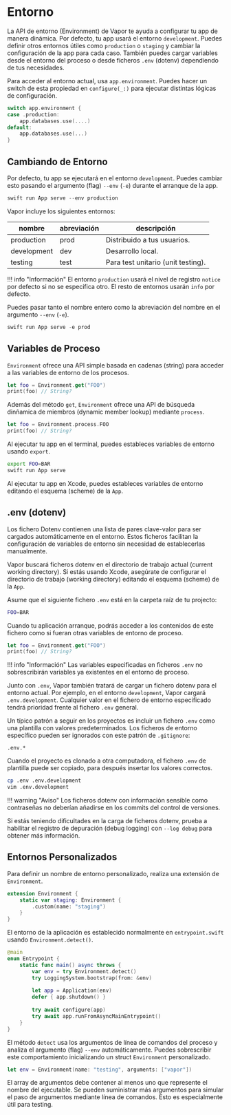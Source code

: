 # Entorno

La API de entorno (Environment) de Vapor te ayuda a configurar tu app de manera dinámica. Por defecto, tu app usará el entorno `development`. Puedes definir otros entornos útiles como `production` o `staging` y cambiar la configuración de la app para cada caso. También puedes cargar variables desde el entorno del proceso o desde ficheros `.env` (dotenv) dependiendo de tus necesidades.

Para acceder al entorno actual, usa `app.environment`. Puedes hacer un switch de esta propiedad en `configure(_:)` para ejecutar distintas lógicas de configuración. 

```swift
switch app.environment {
case .production:
    app.databases.use(....)
default:
    app.databases.use(...)
}
```

## Cambiando de Entorno

Por defecto, tu app se ejecutará en el entorno `development`. Puedes cambiar esto pasando el argumento (flag) `--env` (`-e`) durante el arranque de la app.

```swift
swift run App serve --env production
```

Vapor incluye los siguientes entornos:

|nombre|abreviación|descripción|
|-|-|-|
|production|prod|Distribuido a tus usuarios.|
|development|dev|Desarrollo local.|
|testing|test|Para test unitario (unit testing).|

!!! info "Información"
    El entorno `production` usará el nivel de registro `notice` por defecto si no se especifica otro. El resto de entornos usarán `info` por defecto. 

Puedes pasar tanto el nombre entero como la abreviación del nombre en el argumento `--env` (`-e`).

```swift
swift run App serve -e prod
```

## Variables de Proceso

`Environment` ofrece una API simple basada en cadenas (string) para acceder a las variables de entorno de los procesos.

```swift
let foo = Environment.get("FOO")
print(foo) // String?
```

Además del método `get`, `Environment` ofrece una API de búsqueda dinñamica de miembros (dynamic member lookup) mediante `process`.

```swift
let foo = Environment.process.FOO
print(foo) // String?
```

Al ejecutar tu app en el terminal, puedes estableces variables de entorno usando `export`. 

```sh
export FOO=BAR
swift run App serve
```

Al ejecutar tu app en Xcode, puedes estableces variables de entorno editando el esquema (scheme) de la `App`.

## .env (dotenv)

Los fichero Dotenv contienen una lista de pares clave-valor para ser cargados automáticamente en el entorno. Estos ficheros facilitan la configuración de variables de entorno sin necesidad de establecerlas manualmente.

Vapor buscará ficheros dotenv en el directorio de trabajo actual (current working directory). Si estás usando Xcode, asegúrate de configurar el directorio de trabajo (working directory) editando el esquema (scheme) de la `App`.

Asume que el siguiente fichero `.env` está en la carpeta raíz de tu projecto:

```sh
FOO=BAR
```

Cuando tu aplicación arranque, podrás acceder a los contenidos de este fichero como si fueran otras variables de entorno de proceso.

```swift
let foo = Environment.get("FOO")
print(foo) // String?
```

!!! info "Información"
    Las variables especificadas en ficheros `.env` no sobrescribirán variables ya existentes en el entorno de proceso. 

Junto con `.env`, Vapor también tratará de cargar un fichero dotenv para el entorno actual. Por ejemplo, en el entorno `development`, Vapor cargará `.env.development`. Cualquier valor en el fichero de entorno especificado tendrá prioridad frente al fichero `.env` general.

Un típico patrón a seguir en los proyectos es incluir un fichero `.env` como una plantilla con valores predeterminados. Los ficheros de entorno específico pueden ser ignorados con este patrón de `.gitignore`:

```gitignore
.env.*
```

Cuando el proyecto es clonado a otra computadora, el fichero `.env` de plantilla puede ser copiado, para después insertar los valores correctos. 

```sh
cp .env .env.development
vim .env.development
```

!!! warning "Aviso"
    Los ficheros dotenv con información sensible como contraseñas no deberían añadirse en los commits del control de versiones.

Si estás teniendo dificultades en la carga de ficheros dotenv, prueba a habilitar el registro de depuración (debug logging) con `--log debug` para obtener más información. 

## Entornos Personalizados

Para definir un nombre de entorno personalizado, realiza una extensión de `Environment`.

```swift
extension Environment {
    static var staging: Environment {
        .custom(name: "staging")
    }
}
```

El entorno de la aplicación es establecido normalmente en `entrypoint.swift` usando `Environment.detect()`.

```swift
@main
enum Entrypoint {
    static func main() async throws {
        var env = try Environment.detect()
        try LoggingSystem.bootstrap(from: &env)
        
        let app = Application(env)
        defer { app.shutdown() }
        
        try await configure(app)
        try await app.runFromAsyncMainEntrypoint()
    }
}
```

El método `detect` usa los argumentos de línea de comandos del proceso y analiza el argumento (flag) `--env` automáticamente. Puedes sobrescribir este comportamiento inicializando un struct `Environment` personalizado.

```swift
let env = Environment(name: "testing", arguments: ["vapor"])
```

El array de argumentos debe contener al menos uno que represente el nombre del ejecutable. Se pueden suministrar más argumentos para simular el paso de argumentos mediante línea de comandos. Esto es especialmente útil para testing.
